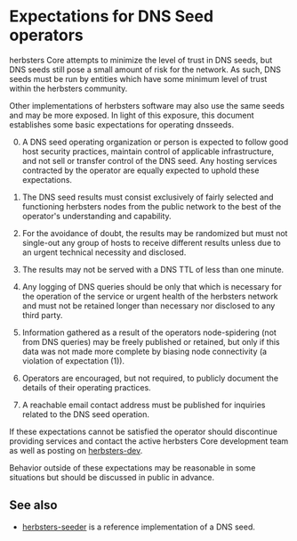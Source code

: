 Expectations for DNS Seed operators
====================================

herbsters Core attempts to minimize the level of trust in DNS seeds,
but DNS seeds still pose a small amount of risk for the network.
As such, DNS seeds must be run by entities which have some minimum
level of trust within the herbsters community.

Other implementations of herbsters software may also use the same
seeds and may be more exposed. In light of this exposure, this
document establishes some basic expectations for operating dnsseeds.

0. A DNS seed operating organization or person is expected to follow good
host security practices, maintain control of applicable infrastructure,
and not sell or transfer control of the DNS seed. Any hosting services
contracted by the operator are equally expected to uphold these expectations.

1. The DNS seed results must consist exclusively of fairly selected and
functioning herbsters nodes from the public network to the best of the
operator's understanding and capability.

2. For the avoidance of doubt, the results may be randomized but must not
single-out any group of hosts to receive different results unless due to an
urgent technical necessity and disclosed.

3. The results may not be served with a DNS TTL of less than one minute.

4. Any logging of DNS queries should be only that which is necessary
for the operation of the service or urgent health of the herbsters
network and must not be retained longer than necessary nor disclosed
to any third party.

5. Information gathered as a result of the operators node-spidering
(not from DNS queries) may be freely published or retained, but only
if this data was not made more complete by biasing node connectivity
(a violation of expectation (1)).

6. Operators are encouraged, but not required, to publicly document the
details of their operating practices.

7. A reachable email contact address must be published for inquiries
related to the DNS seed operation.

If these expectations cannot be satisfied the operator should
discontinue providing services and contact the active herbsters
Core development team as well as posting on
[herbsters-dev](https://groups.google.com/forum/#!forum/herbsters-dev).

Behavior outside of these expectations may be reasonable in some
situations but should be discussed in public in advance.

See also
----------
- [herbsters-seeder](https://github.com/pooler/herbsters-seeder) is a reference implementation of a DNS seed.
